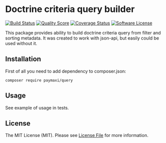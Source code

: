 Doctrine criteria query builder
=============================
[![Build Status][ico-travis]][link-travis]
[![Quality Score][ico-code-quality]][link-code-quality]
[![Coverage Status][ico-scrutinizer]][link-scrutinizer]
[![Software License][ico-license]](LICENSE.md)

This package provides ability to build doctrine criteria query from filter and sorting metadata. It was 
 created to work with json-api, but easily could be used without it. 

## Installation

First of all you need to add dependency to composer.json:

```
composer require paymaxi/query
```

## Usage

See example of usage in tests.

## License

The MIT License (MIT). Please see [License File](LICENSE.md) for more information.

[ico-version]: https://img.shields.io/packagist/v/paymaxi/query.svg?style=flat-square
[ico-license]: https://img.shields.io/badge/license-MIT-brightgreen.svg?style=flat-square
[ico-travis]: https://img.shields.io/travis/paymaxi/query/master.svg?style=flat-square
[ico-scrutinizer]: https://img.shields.io/scrutinizer/coverage/g/paymaxi/query.svg?style=flat-square
[ico-code-quality]: https://img.shields.io/scrutinizer/g/paymaxi/query.svg?style=flat-square

[link-travis]: https://travis-ci.org/paymaxi/query
[link-scrutinizer]: https://scrutinizer-ci.com/g/paymaxi/query/code-structure
[link-code-quality]: https://scrutinizer-ci.com/g/paymaxi/query
[link-author]: https://github.com/dzubchik
[link-contributors]: ../../contributors